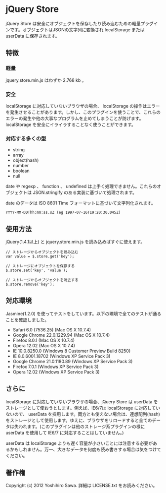 # jQuery Store

jQuery Store は安全にオブジェクトを保存したり読み込むための軽量プラグインです。オブジェクトはJSONの文字列に変換され localStorage または userData に保存されます。


## 特徴

### 軽量

jquery.store.min.js はわずか 2.768 kb 。


### 安全

localStorage に対応していないブラウザの場合、 localStorage の操作はエラーを発生させることがあります。しかし、このプラグインを使うことで、これらのエラーの発生や他の大事なプログラムを止めてしまうことが防げます。localStorage を安全にイライラすることなく使うことができます。

### 対応する多くの型

* string
* array
* object(hash)
* number
* boolean
* null

date や regexp 、 function 、 undefined は上手く処理できません。これらのオブジェクトは JSON.stringify のある実装に基づいて処理されます。

date のデータは ISO 8601 Time フォーマットに基づいて文字列化されます。

    YYYY-MM-DDThh:mm:ss.sZ (eg 1997-07-16T19:20:30.045Z)


## 使用方法

jQuery(1.4.1以上) と jquery.store.min.js を読み込めばすぐに使えます。

    // ストレージからオブジェクトを読み込む
    var value = $.store.get('key');

    // ストレージにオブジェクトを保存する
    $.store.set('key', 'value');

    // ストレージからオブジェクトを消去する
    $.store.remove('key');


## 対応環境

Jasmine(1.2.0) を使ってテストをしています。以下の環境で全てのテストが通ることを確認しました。

* Safari 6.0 (7536.25) (Mac OS X 10.7.4)
* Google Chrome 22.0.1229.94 (Mac OS X 10.7.4)
* Firefox 8.0.1 (Mac OS X 10.7.4)
* Opera 12.02 (Mac OS X 10.7.4)
* IE 10.0.8250.0 (Windows 8 Customer Preview Build 8250)
* IE 8.0.6001.18702 (Windows XP Service Pack 3)
* Google Chrome 21.0.1180.89 (Windows XP Service Pack 3)
* Firefox 7.0.1 (Windows XP Service Pack 3)
* Opera 12.02 (Windows XP Service Pack 3)


## さらに

localStorage に対応していないブラウザの場合、jQuery Store は userData をストレージとして使おうとします。例えば、IE6/7は localStorage に対応していないので、 userData を採用します。両方とも使えない場合は、連想配列(hash)をストレージとして使用します。ゆえに、ブラウザをリロードすると全てのデータは失われます。(このプラグインは他のストレージ系プラグインの様に userData を使用して IE6/7 に対応することはしていません。)

userData は localStorage よりも遅く容量が小さいことには注意する必要があるかもしれません。万一、大きなデータを何度も読み書きする場合は気をつけてください。


## 著作権

Copyright (c) 2012 Yoshihiro Sawa. 詳細は LICENSE.txt をお読みください。

